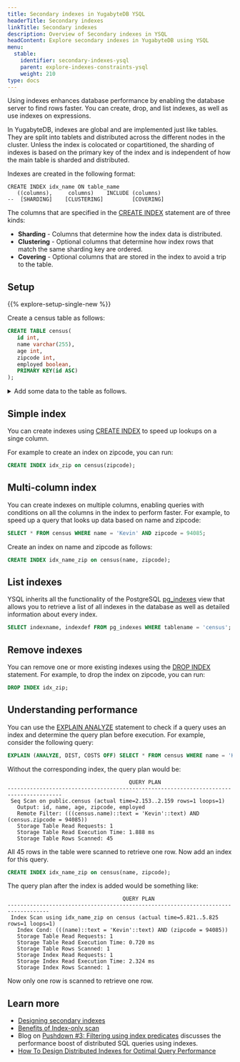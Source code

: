 ```yaml
---
title: Secondary indexes in YugabyteDB YSQL
headerTitle: Secondary indexes
linkTitle: Secondary indexes
description: Overview of Secondary indexes in YSQL
headContent: Explore secondary indexes in YugabyteDB using YSQL
menu:
  stable:
    identifier: secondary-indexes-ysql
    parent: explore-indexes-constraints-ysql
    weight: 210
type: docs
---
```


Using indexes enhances database performance by enabling the database server to find rows faster. You can create, drop, and list indexes, as well as use indexes on expressions.

In YugabyteDB, indexes are global and are implemented just like tables. They are split into tablets and distributed across the different nodes in the cluster. Unless the index is colocated or copartitioned, the sharding of indexes is based on the primary key of the index and is independent of how the main table is sharded and distributed.

Indexes are created in the following format:

```sql{.nocopy}
CREATE INDEX idx_name ON table_name
   ((columns),     columns)    INCLUDE (columns)
--  [SHARDING]    [CLUSTERING]         [COVERING]
```

The columns that are specified in the [CREATE INDEX](../../../../api/ysql/the-sql-language/statements/ddl_create_index) statement are of three kinds:

- **Sharding** - Columns that determine how the index data is distributed.
- **Clustering** - Optional columns that determine how index rows that match the same sharding key are ordered.
- **Covering** - Optional columns that are stored in the index to avoid a trip to the table.

## Setup

{{% explore-setup-single-new %}}

Create a census table as follows:

```sql
CREATE TABLE census(
   id int,
   name varchar(255),
   age int,
   zipcode int,
   employed boolean,
   PRIMARY KEY(id ASC)
);
```

<details> <summary>Add some data to the table as follows.</summary>

```sql
INSERT INTO public.census ( id,name,age,zipcode,employed ) VALUES
  (1,'Zachary',55,94085,True),    (2,'James',56,94085,False),    (3,'Kimberly',50,94084,False),
  (4,'Edward',56,94085,True),     (5,'Barry',56,94084,False),    (6,'Tyler',45,94084,False),
  (7,'Nancy',47,94085,False),     (8,'Sarah',52,94084,True),     (9,'Nancy',59,94084,False),
  (10,'Diane',51,94083,False),    (11,'Ashley',42,94083,False),  (12,'Jacqueline',58,94085,False),
  (13,'Benjamin',49,94084,False), (14,'James',48,94083,False),   (15,'Ann',43,94083,False),
  (16,'Aimee',47,94085,True),     (17,'Michael',49,94085,False), (18,'Rebecca',40,94085,False),
  (19,'Kevin',45,94085,True),     (20,'James',45,94084,False),   (21,'Sandra',60,94085,False),
  (22,'Kathleen',40,94085,True),  (23,'William',42,94084,False), (24,'James',42,94083,False),
  (25,'Tyler',50,94085,False),    (26,'James',49,94085,True),    (27,'Kathleen',55,94083,True),
  (28,'Zachary',55,94083,True),   (29,'Rebecca',41,94085,True),  (30,'Jacqueline',49,94085,False),
  (31,'Diane',48,94083,False),    (32,'Sarah',53,94085,True),    (33,'Rebecca',55,94083,True),
  (34,'William',47,94085,False),  (35,'William',60,94085,True),  (36,'Sarah',53,94085,False),
  (37,'Ashley',47,94084,True),    (38,'Ashley',54,94084,False),  (39,'Benjamin',42,94083,False),
  (40,'Tyler',47,94085,True),     (41,'Michael',42,94084,False), (42,'Diane',50,94084,False),
  (43,'Nancy',51,94085,False),    (44,'Rebecca',56,94085,False), (45,'Tyler',41,94085,True);
```

</details>

## Simple index

You can create indexes using [CREATE INDEX](../../../../api/ysql/the-sql-language/statements/ddl_create_index/) to speed up lookups on a singe column.

For example to create an index on zipcode, you can run:

```sql
CREATE INDEX idx_zip on census(zipcode);
```

## Multi-column index

You can create indexes on multiple columns, enabling queries with conditions on all the columns in the index to perform faster. For example, to speed up a query that looks up data based on name and zipcode:

```sql
SELECT * FROM census WHERE name = 'Kevin' AND zipcode = 94085;
```

Create an index on name and zipcode as follows:

```sql
CREATE INDEX idx_name_zip on census(name, zipcode);
```

## List indexes

YSQL inherits all the functionality of the PostgreSQL [pg_indexes](https://www.postgresql.org/docs/12/view-pg-indexes.html) view that allows you to retrieve a list of all indexes in the database as well as detailed information about every index.

```sql
SELECT indexname, indexdef FROM pg_indexes WHERE tablename = 'census';
```

## Remove indexes

You can remove one or more existing indexes using the [DROP INDEX](../../../../api/ysql/the-sql-language/statements/ddl_drop_index/) statement. For example, to drop the index on zipcode, you can run:

```sql
DROP INDEX idx_zip;
```

## Understanding performance

You can use the [EXPLAIN ANALYZE](../../../../api/ysql/the-sql-language/statements/perf_explain/) statement to check if a query uses an index and determine the query plan before execution. For example, consider the following query:

```sql
EXPLAIN (ANALYZE, DIST, COSTS OFF) SELECT * FROM census WHERE name = 'Kevin' AND zipcode = 94085;
```

Without the corresponding index, the query plan would be:

```yaml{.nocopy}
                                      QUERY PLAN
---------------------------------------------------------------------------------------
 Seq Scan on public.census (actual time=2.153..2.159 rows=1 loops=1)
   Output: id, name, age, zipcode, employed
   Remote Filter: (((census.name)::text = 'Kevin'::text) AND (census.zipcode = 94085))
   Storage Table Read Requests: 1
   Storage Table Read Execution Time: 1.888 ms
   Storage Table Rows Scanned: 45
```

All 45 rows in the table were scanned to retrieve one row. Now add an index for this query.

```sql
CREATE INDEX idx_name_zip on census(name, zipcode);
```

The query plan after the index is added would be something like:

```yaml{.nocopy}
                                    QUERY PLAN
-----------------------------------------------------------------------------------
 Index Scan using idx_name_zip on census (actual time=5.821..5.825 rows=1 loops=1)
   Index Cond: (((name)::text = 'Kevin'::text) AND (zipcode = 94085))
   Storage Table Read Requests: 1
   Storage Table Read Execution Time: 0.720 ms
   Storage Table Rows Scanned: 1
   Storage Index Read Requests: 1
   Storage Index Read Execution Time: 2.324 ms
   Storage Index Rows Scanned: 1
```

Now only one row is scanned to retrieve one row.

## Learn more

- [Designing secondary indexes](../../../../develop/data-modeling/secondary-indexes-ysql)
- [Benefits of Index-only scan](https://www.yugabyte.com/blog/how-a-distributed-sql-database-boosts-secondary-index-queries-with-index-only-scan/)
- Blog on [Pushdown #3: Filtering using index predicates](https://www.yugabyte.com/blog/5-query-pushdowns-for-distributed-sql-and-how-they-differ-from-a-traditional-rdbms/) discusses the performance boost of distributed SQL queries using indexes.
- [How To Design Distributed Indexes for Optimal Query Performance](https://www.yugabyte.com/blog/design-indexes-query-performance-distributed-database/)
